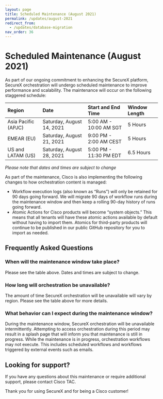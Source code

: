 ```yaml
---
layout: page
title: Scheduled Maintenance (August 2021)
permalink: /updates/august-2021
redirect_from:
  - /updates/database-migration
nav_order: 36
---
```


# Scheduled Maintenance (August 2021)
As part of our ongoing commitment to enhancing the SecureX platform, SecureX orchestration will undergo scheduled maintenance to improve performance and scalability. The maintenance will occur on the following staggered schedule:

| Region | Date | Start and End Time | Window Length |
|:-------|:-----|:-------------------|:--------------|
| Asia Pacific (APJC) | Saturday, August 14, 2021 | 5:00 AM - 10:00 AM SGT | 5 Hours |
| EMEAR (EU) | Saturday, August 21, 2021 | 9:00 PM - 2:00 AM CEST | 5 Hours |
| US and LATAM (US) | Saturday, August 28, 2021 | 5:00 PM - 11:30 PM EDT | 6.5 Hours |

*Please note that dates and times are subject to change*

As part of the maintenance, Cisco is also implementing the following changes to how orchestration content is managed:
* Workflow execution logs (also known as “Runs”) will only be retained for 90 days going forward. We will migrate 90 days of workflow runs during the maintenance window and then keep a rolling 90-day history of runs going forward.
* Atomic Actions for Cisco products will become “system objects.” This means that all tenants will have these atomic actions available by default without having to import them. Atomics for third-party products will continue to be published in our public GitHub repository for you to import as needed.

## Frequently Asked Questions

### When will the maintenance window take place?
Please see the table above. Dates and times are subject to change.
### How long will orchestration be unavailable?
The amount of time SecureX orchestration will be unavailable will vary by region. Please see the table above for more details.
### What behavior can I expect during the maintenance window?
During the maintenance window, SecureX orchestration will be unavailable intermittently. Attempting to access orchestration during this period may result in a splash page that will inform you that maintenance is still in progress. While the maintenance is in progress, orchestration workflows may not execute. This includes scheduled workflows and workflows triggered by external events such as emails.

## Looking for support?
If you have any questions about this maintenance or require additional support, please contact Cisco TAC.

Thank you for using SecureX and for being a Cisco customer!